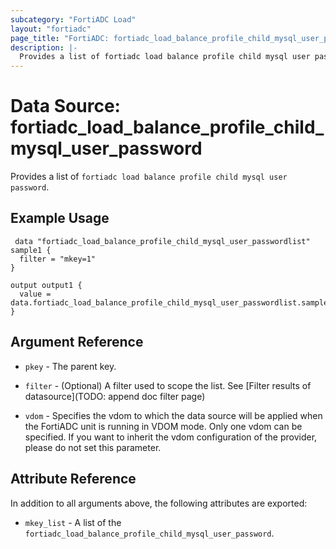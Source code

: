 ```yaml
---
subcategory: "FortiADC Load"
layout: "fortiadc"
page_title: "FortiADC: fortiadc_load_balance_profile_child_mysql_user_password"
description: |-
  Provides a list of fortiadc load balance profile child mysql user password
---
```


# Data Source: fortiadc_load_balance_profile_child_mysql_user_password
Provides a list of `fortiadc load balance profile child mysql user password`.

## Example Usage

```hcl
 data "fortiadc_load_balance_profile_child_mysql_user_passwordlist" sample1 {
  filter = "mkey=1"
}

output output1 {
  value = data.fortiadc_load_balance_profile_child_mysql_user_passwordlist.sample1.mkey_list
}
```

## Argument Reference

* `pkey` - The parent key.
* `filter` - (Optional) A filter used to scope the list. See [Filter results of datasource](TODO: append doc filter page)

* `vdom` - Specifies the vdom to which the data source will be applied when the FortiADC unit is running in VDOM mode. Only one vdom can be specified. If you want to inherit the vdom configuration of the provider, please do not set this parameter.

## Attribute Reference

In addition to all arguments above, the following attributes are exported:

* `mkey_list` -  A list of the `fortiadc_load_balance_profile_child_mysql_user_password`.
